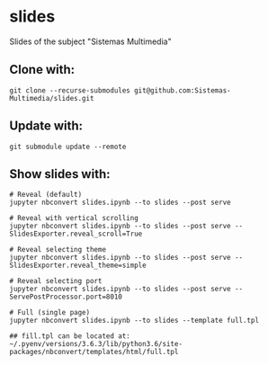 # slides

Slides of the subject "Sistemas Multimedia"

## Clone with:
```
git clone --recurse-submodules git@github.com:Sistemas-Multimedia/slides.git
```

## Update with:
```
git submodule update --remote 
```

## Show slides with:
```
# Reveal (default)
jupyter nbconvert slides.ipynb --to slides --post serve

# Reveal with vertical scrolling
jupyter nbconvert slides.ipynb --to slides --post serve --SlidesExporter.reveal_scroll=True

# Reveal selecting theme
jupyter nbconvert slides.ipynb --to slides --post serve --SlidesExporter.reveal_theme=simple

# Reveal selecting port
jupyter nbconvert slides.ipynb --to slides --post serve --ServePostProcessor.port=8010

# Full (single page)
jupyter nbconvert slides.ipynb --to slides --template full.tpl

## fill.tpl can be located at:
~/.pyenv/versions/3.6.3/lib/python3.6/site-packages/nbconvert/templates/html/full.tpl
```

